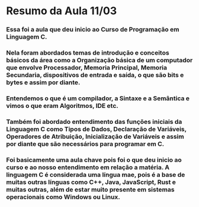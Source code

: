 # Resumo da Aula 11/03 

 ### Essa foi a aula que deu inicio ao Curso de Programação em Linguagem C. 
 ### Nela foram abordados temas de introdução e conceitos básicos da área como a Organização básica de um computador que envolve Processador, Memoria Principal, Memoria Secundaria, dispositivos de entrada e saída, o que são bits e bytes e assim por diante.
### Entendemos o que é um compilador, a Sintaxe e a Semântica e vimos o que eram Algoritmos, IDE etc.
 ### Também foi abordado entendimento das funções iniciais da Linguagem C como Tipos de Dados, Declaração de Variáveis, Operadores de Atribuição, Inicialização de Variáveis e assim por diante que são necessários para programar em C.
 ### Foi basicamente uma aula chave pois foi o que deu inicio ao curso e ao nosso entendimento em relação a matéria. A linguagem C é considerada uma língua mae, pois é a base de muitas outras línguas como C++, Java, JavaScript, Rust e muitas outras, além de estar muito presente em sistemas operacionais como Windows ou Linux.
